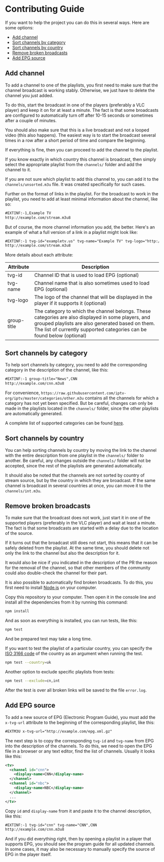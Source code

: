 # Contributing Guide

If you want to help the project you can do this in several ways. Here are some options:

- [Add channel](#add-channel)
- [Sort channels by category](#sort-channels-by-category)
- [Sort channels by country](#sort-channels-by-country)
- [Remove broken broadcasts](#remove-broken-broadcasts)
- [Add EPG source](#add-epg-source)

## Add channel

To add a channel to one of the playlists, you first need to make sure that the channel broadcast is working stably. Otherwise, we just have to delete the channel you just added. 

To do this, start the broadcast in one of the players (preferably a VLC player) and keep it on for at least a minute. The fact is that some broadcasts are configured to automatically turn off after 10-15 seconds or sometimes after a couple of minutes. 

You should also make sure that this is a live broadcast and not a looped video (this also happens). The easiest way is to start the broadcast several times in a row after a short period of time and compare the beginning. 

If everything is fine, then you can proceed to add the channel to the playlist. 

If you know exactly in which country this channel is broadcast, then simply select the appropriate playlist from the `channels/` folder and add the channel to it.

If you are not sure which playlist to add this channel to, you can add it to the `channels/unsorted.m3u` file. It was created specifically for such cases.

Further on the format of links in the playlist. For the broadcast to work in the playlist, you need to add at least minimal information about the channel, like so:

```xml
#EXTINF:-1,Example TV
http://example.com/stream.m3u8
```

But of course, the more channel information you add, the better. Here's an example of what a full version of a link in a playlist might look like:

```xml
#EXTINF:-1 tvg-id="exampletv.us" tvg-name="Example TV" tvg-logo="http://example.com/channel-logo.png" group-title="News",Example TV
http://example.com/stream.m3u8
```

More details about each attribute:

| Attribute   | Description
| ----------- | ---
| tvg-id      | Channel ID that is used to load EPG (optional)
| tvg-name    | Channel name that is also sometimes used to load EPG (optional)
| tvg-logo    | The logo of the channel that will be displayed in the player if it supports it (optional)
| group-title | The category to which the channel belongs. These categories are also displayed in some players, and grouped playlists are also generated based on them. The list of currently supported categories can be found below (optional)


## Sort channels by category

To help sort channels by category, you need to add the corresponding category in the description of the channel, like this:

```xml
#EXTINF:-1 group-title="News",CNN
http://example.com/cnn.m3u8
```

For convenience, `https://raw.githubusercontent.com/iptv-org/iptv/master/categories/other.m3u`  contains all the channels for which a category has not yet been specified. But be careful, changes can only be made in the playlists located in the `channels/` folder, since the other playlists are automatically generated.

A complete list of supported categories can be found [here](https://github.com/iptv-org/iptv#playlists-by-category).

## Sort channels by country

You can help sorting channels by country by moving the link to the channel with the entire description from one playlist in the `channels/` folder to another. Be careful, any changes outside the `channels/` folder will not be accepted, since the rest of the playlists are generated automatically.

It should also be noted that the channels are not sorted by country of stream source, but by the country in which they are broadcast. If the same channel is broadcast in several countries at once, you can move it to the `channels/int.m3u`.

## Remove broken broadcasts

To make sure that the broadcast does not work, just start it in one of the supported players (preferably in the VLC player) and wait at least a minute. The fact is that some broadcasts are started with a delay due to the location of the source. 

If it turns out that the broadcast still does not start, this means that it can be safely deleted from the playlist. At the same time, you should delete not only the link to the channel but also the description for it. 

It would also be nice if you indicated in the description of the PR the reason for the removal of the channel, so that other members of the community could also double-check the channel for their part.

It is also possible to automatically find broken broadcasts. To do this, you first need to install [Node.js](https://nodejs.org/en/) on your computer.

Copy this repository to your computer. Then open it in the console line and install all the dependencies from it by running this command:

```sh
npm install
```

And as soon as everything is installed, you can run tests, like this:

```sh
npm test
```

And be prepared test may take a long time. 

If you want to test the playlist of a particular country, you can specify the [ISO 3166 code](https://en.wikipedia.org/wiki/ISO_3166) of the country as an argument when running the test.

```sh
npm test --country=uk
```

Another option to exclude specific playlists from tests:

```sh
npm test --exclude=cn,int
```

After the test is over all broken links will be saved to the file `error.log`.

## Add EPG source

To add a new source of EPG (Electronic Program Guide), you must add the `x-tvg-url` attribute to the beginning of the corresponding playlist, like this:

```xml
#EXTM3U x-tvg-url="http://example.com/epg.xml.gz"
```

The next step is to copy the corresponding `tvg-id` and `tvg-name` from EPG into the description of the channels. To do this, we need to open the EPG file in a browser or any text editor, find the list of channels. Usually it looks like this:

```xml
<tv>
  <channel id="cnn">
    <display-name>CNN</display-name>
  </channel>
  <channel id="nbc">
    <display-name>NBC</display-name>
  </channel>
  ...
</tv>
```

Copy `id` and `display-name` from it and paste it to the channel description, like this:

```xml
#EXTINF:-1 tvg-id="cnn" tvg-name="CNN",CNN
http://example.com/cnn.m3u8
```

And if you did everything right, then by opening a playlist in a player that supports EPG, you should see the program guide for all updated channels. In some cases, it may also be necessary to manually specify the source of EPG in the player itself.

